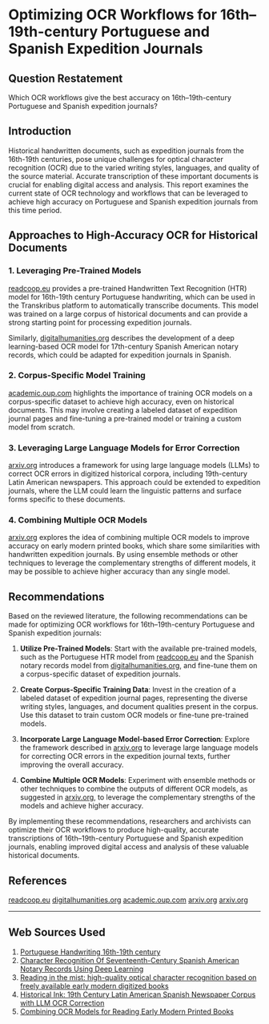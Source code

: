 # Optimizing OCR Workflows for 16th–19th-century Portuguese and Spanish Expedition Journals

## Question Restatement

Which OCR workflows give the best accuracy on 16th–19th-century Portuguese and Spanish expedition journals?

## Introduction

Historical handwritten documents, such as expedition journals from the 16th-19th centuries, pose unique challenges for optical character recognition (OCR) due to the varied writing styles, languages, and quality of the source material. Accurate transcription of these important documents is crucial for enabling digital access and analysis. This report examines the current state of OCR technology and workflows that can be leveraged to achieve high accuracy on Portuguese and Spanish expedition journals from this time period.

## Approaches to High-Accuracy OCR for Historical Documents

### 1. Leveraging Pre-Trained Models
[readcoop.eu](https://readcoop.eu/model/portuguese-handwriting-16th-19th-century/) provides a pre-trained Handwritten Text Recognition (HTR) model for 16th-19th century Portuguese handwriting, which can be used in the Transkribus platform to automatically transcribe documents. This model was trained on a large corpus of historical documents and can provide a strong starting point for processing expedition journals.

Similarly, [digitalhumanities.org](https://digitalhumanities.org/dhq/vol/15/4/000581/000581.html) describes the development of a deep learning-based OCR model for 17th-century Spanish American notary records, which could be adapted for expedition journals in Spanish.

### 2. Corpus-Specific Model Training
[academic.oup.com](https://academic.oup.com/dsh/article/37/4/1197/6564120) highlights the importance of training OCR models on a corpus-specific dataset to achieve high accuracy, even on historical documents. This may involve creating a labeled dataset of expedition journal pages and fine-tuning a pre-trained model or training a custom model from scratch.

### 3. Leveraging Large Language Models for Error Correction
[arxiv.org](https://arxiv.org/abs/2407.12838) introduces a framework for using large language models (LLMs) to correct OCR errors in digitized historical corpora, including 19th-century Latin American newspapers. This approach could be extended to expedition journals, where the LLM could learn the linguistic patterns and surface forms specific to these documents.

### 4. Combining Multiple OCR Models
[arxiv.org](https://export.arxiv.org/pdf/2305.07131v1.pdf) explores the idea of combining multiple OCR models to improve accuracy on early modern printed books, which share some similarities with handwritten expedition journals. By using ensemble methods or other techniques to leverage the complementary strengths of different models, it may be possible to achieve higher accuracy than any single model.

## Recommendations

Based on the reviewed literature, the following recommendations can be made for optimizing OCR workflows for 16th–19th-century Portuguese and Spanish expedition journals:

1. **Utilize Pre-Trained Models**: Start with the available pre-trained models, such as the Portuguese HTR model from [readcoop.eu](https://readcoop.eu/model/portuguese-handwriting-16th-19th-century/) and the Spanish notary records model from [digitalhumanities.org](https://digitalhumanities.org/dhq/vol/15/4/000581/000581.html), and fine-tune them on a corpus-specific dataset of expedition journals.

2. **Create Corpus-Specific Training Data**: Invest in the creation of a labeled dataset of expedition journal pages, representing the diverse writing styles, languages, and document qualities present in the corpus. Use this dataset to train custom OCR models or fine-tune pre-trained models.

3. **Incorporate Large Language Model-based Error Correction**: Explore the framework described in [arxiv.org](https://arxiv.org/abs/2407.12838) to leverage large language models for correcting OCR errors in the expedition journal texts, further improving the overall accuracy.

4. **Combine Multiple OCR Models**: Experiment with ensemble methods or other techniques to combine the outputs of different OCR models, as suggested in [arxiv.org](https://export.arxiv.org/pdf/2305.07131v1.pdf), to leverage the complementary strengths of the models and achieve higher accuracy.

By implementing these recommendations, researchers and archivists can optimize their OCR workflows to produce high-quality, accurate transcriptions of 16th–19th-century Portuguese and Spanish expedition journals, enabling improved digital access and analysis of these valuable historical documents.

## References

[readcoop.eu](https://readcoop.eu/model/portuguese-handwriting-16th-19th-century/)
[digitalhumanities.org](https://digitalhumanities.org/dhq/vol/15/4/000581/000581.html)
[academic.oup.com](https://academic.oup.com/dsh/article/37/4/1197/6564120)
[arxiv.org](https://arxiv.org/abs/2407.12838)
[arxiv.org](https://export.arxiv.org/pdf/2305.07131v1.pdf)

---
## Web Sources Used

1. [Portuguese Handwriting 16th-19th century](https://readcoop.eu/model/portuguese-handwriting-16th-19th-century/)
2. [Character Recognition Of Seventeenth-Century Spanish American Notary Records Using Deep Learning](https://digitalhumanities.org/dhq/vol/15/4/000581/000581.html)
3. [Reading in the mist: high-quality optical character recognition based on freely available early modern digitized books](https://academic.oup.com/dsh/article/37/4/1197/6564120)
4. [Historical Ink: 19th Century Latin American Spanish Newspaper Corpus with LLM OCR Correction](https://arxiv.org/abs/2407.12838)
5. [Combining OCR Models for Reading Early Modern Printed Books](https://export.arxiv.org/pdf/2305.07131v1.pdf)
